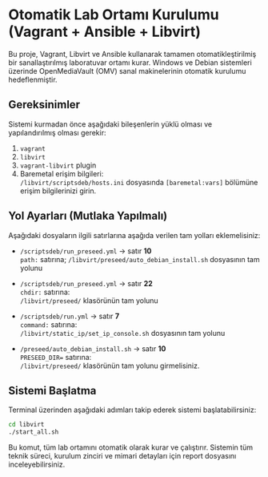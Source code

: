 # Otomatik Lab Ortamı Kurulumu (Vagrant + Ansible + Libvirt)

Bu proje, Vagrant, Libvirt ve Ansible kullanarak tamamen otomatikleştirilmiş bir sanallaştırılmış laboratuvar ortamı kurar. Windows ve Debian sistemleri üzerinde OpenMediaVault (OMV) sanal makinelerinin otomatik kurulumu hedeflenmiştir.

## Gereksinimler

Sistemi kurmadan önce aşağıdaki bileşenlerin yüklü olması ve yapılandırılmış olması gerekir:

1. `vagrant`
2. `libvirt`
3. `vagrant-libvirt` plugin
4. Baremetal erişim bilgileri:  
   `/libvirt/scriptsdeb/hosts.ini` dosyasında `[baremetal:vars]` bölümüne erişim bilgilerinizi girin.

## Yol Ayarları (Mutlaka Yapılmalı)

Aşağıdaki dosyaların ilgili satırlarına aşağıda verilen tam yolları eklemelisiniz:

- `/scriptsdeb/run_preseed.yml` → satır **10**  
  `path:` satırına;
  `/libvirt/preseed/auto_debian_install.sh` dosyasının tam yolunu

- `/scriptsdeb/run_preseed.yml` → satır **22**  
  `chdir:` satırına:  
  `/libvirt/preseed/` klasörünün tam yolunu

- `/scriptsdeb/run.yml` → satır **7**  
  `command:` satırına:  
  `/libvirt/static_ip/set_ip_console.sh` dosyasının tam yolunu

- `/preseed/auto_debian_install.sh` → satır **10**  
  `PRESEED_DIR=` satırına:  
  `/libvirt/preseed/` klasörünün tam yolunu girmelisiniz.

## Sistemi Başlatma

Terminal üzerinden aşağıdaki adımları takip ederek sistemi başlatabilirsiniz:

```bash
cd libvirt
./start_all.sh
```
Bu komut, tüm lab ortamını otomatik olarak kurar ve çalıştırır. Sistemin tüm teknik süreci, kurulum zinciri ve mimari detayları için report dosyasını inceleyebilirsiniz.
